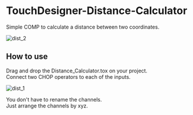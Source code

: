 # TouchDesigner-Distance-Calculator
Simple COMP to calculate a distance between two coordinates.

![dist_2](https://user-images.githubusercontent.com/79373845/169645455-57bc288e-e1b2-401b-9fdc-771b8d144dce.gif)

## How to use
Drag and drop the Distance_Calculator.tox on your project.    
Connect two CHOP operators to each of the inputs.

![dist_1](https://user-images.githubusercontent.com/79373845/169645400-3da5261c-8e7a-464b-a9a9-8646f3e4acbd.gif)

You don't have to rename the channels.    
Just arrange the channels by xyz.
